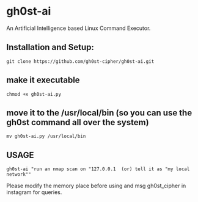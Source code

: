 # gh0st-ai 
An Artificial Intelligence based Linux Command Executor.

## Installation and Setup:

```git clone https://github.com/gh0st-cipher/gh0st-ai.git```

## make it executable

```chmod +x gh0st-ai.py```

## move it to the /usr/local/bin (so you can use the gh0st command all over the system)
```mv gh0st-ai.py /usr/local/bin ```

## USAGE 
``` gh0st-ai "run an nmap scan on "127.0.0.1  (or) tell it as "my local network"" ```

Please modify the memory place before using and msg gh0st_cipher in instagram for queries.
